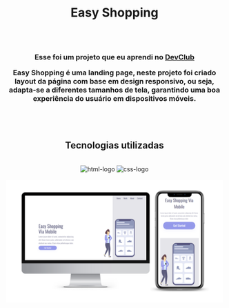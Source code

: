<div align="center">

<H1>Easy Shopping</h1>
<br>
<br>
<h3>Esse foi um projeto que eu aprendi no <a href="https://rodolfomori.com.br/devclub">DevClub</a>
<p>Easy Shopping é uma landing page, neste projeto foi criado layout da página com base em design responsivo, ou seja, adapta-se a diferentes tamanhos de tela, garantindo uma boa experiência do usuário em dispositivos móveis.</p>
<br>
<br>
<h2> Tecnologias utilizadas</h2>
<br>
 <img src="https://img.shields.io/badge/HTML5-E34F26?style=for-the-badge&logo=html5&logoColor=white" alt="html-logo"/>
 <img src="https://img.shields.io/badge/CSS3-1572B6?style=for-the-badge&logo=css3&logoColor=white" alt="css-logo"/>
<br>
<br>
<img src="https://github.com/gabrielabade/easy-shopping_landing_page/blob/master/img/versao-desktop-e-mobile.png?raw=true" alt="versao-desktop-e-mobile" width="550px"/>

</div>
